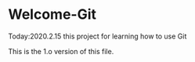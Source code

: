 # Welcome-Git
Today:2020.2.15
this project for learning how to use Git

This is the 1.o version of this file.
